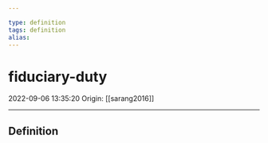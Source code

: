 ```yaml
---

type: definition
tags: definition
alias:
---
```


# fiduciary-duty

2022-09-06 13:35:20
Origin: [[sarang2016]]

---

## Definition
